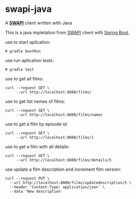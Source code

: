 # swapi-java
A [**SWAPI**](https://swapi.dev/) client written with Java

This is a java impletation from [SWAPI](https://swapi.dev/) client with [Spring Boot](https://spring.io/projects/spring-boot).

use to start aplication:
```
# gradle bootRun 
```

use run aplication tests:
```
# gradle test 
```

use to get all films:
```
curl --request GET \
     --url http://localhost:8080/films/
```
use to get list names of films:
```
curl --request GET \
     --url http://localhost:8080/films/names
```

use to get a film by episode id:
```
curl --request GET \
     --url http://localhost:8080/films/1
```

use to get a film with all details:
```
curl --request GET \
     --url http://localhost:8080/films/details/5
```

use update a film description and increment film version:
```
curl --request PUT \
  --url http://localhost:8080/films/updatedescription/5 \
  --header 'Content-Type: application/json' \
  --data 'New description'
```
